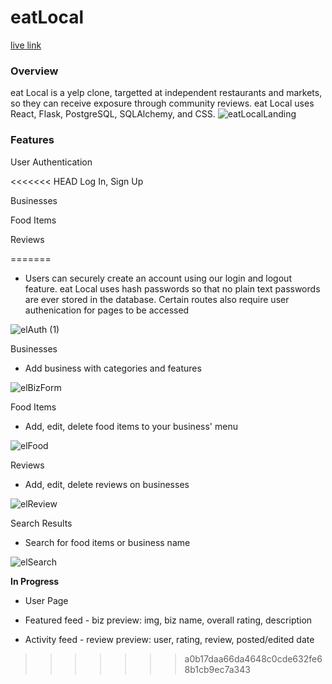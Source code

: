 # eatLocal
[live link](https://eat-local-app.herokuapp.com/)
### Overview
eat Local is a yelp clone, targetted at independent restaurants and markets, so they can receive exposure through community reviews. eat Local uses React, Flask, PostgreSQL, SQLAlchemy, and CSS.
![eatLocalLanding](https://user-images.githubusercontent.com/69014609/107084983-cec27200-67c5-11eb-94fc-f4678d1badfd.png)

### Features

User Authentication

<<<<<<< HEAD
Log In, Sign Up

Businesses

Food Items

Reviews

=======
* Users can securely create an account using our login and logout feature. eat Local uses hash passwords so that no plain text passwords are ever stored in the database. Certain routes also require user authenication for pages to be accessed

![elAuth (1)](https://user-images.githubusercontent.com/69014609/107085502-966f6380-67c6-11eb-9467-614e416462dc.gif)

Businesses

* Add business with categories and features

![elBizForm](https://user-images.githubusercontent.com/69014609/107085976-4ba21b80-67c7-11eb-8941-e8d1f79bfc41.gif)

Food Items

* Add, edit, delete food items to your business' menu

![elFood](https://user-images.githubusercontent.com/69014609/107086558-2f52ae80-67c8-11eb-9948-8b0787b5e7a5.gif)

Reviews

* Add, edit, delete reviews on businesses

![elReview](https://user-images.githubusercontent.com/69014609/107086778-7640a400-67c8-11eb-93b5-ee9c25c2a8cb.gif)

Search Results

* Search for food items or business name

![elSearch](https://user-images.githubusercontent.com/69014609/107087085-ea7b4780-67c8-11eb-8794-12349cedf5ad.gif)

**In Progress**
* User Page

* Featured feed - biz preview: img, biz name, overall rating, description

* Activity feed - review preview: user, rating, review, posted/edited date
>>>>>>> a0b17daa66da4648c0cde632fe68b1cb9ec7a343
